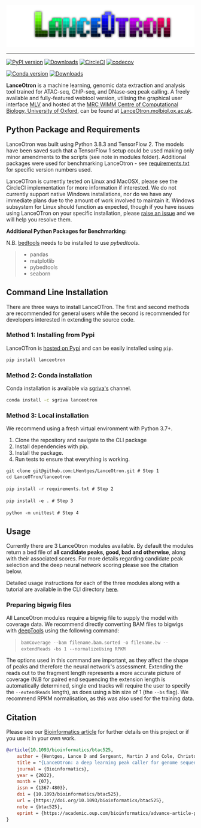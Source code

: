 <p align="center">
    <img src="assets/LanceOtron_logo_shadow_dark.png" alt="LanceOtron logo">
</p>

-----------------------

[![PyPI version](https://badge.fury.io/py/lanceotron.svg)](https://badge.fury.io/py/lanceotron) [![Downloads](https://pepy.tech/badge/lanceotron)](https://pepy.tech/project/lanceotron) [![CircleCI](https://circleci.com/gh/Chris1221/lanceotron/tree/main.svg?style=svg&circle-token=bf3f78a54437e63368f5b9dc1c536d7f32f32393)](https://circleci.com/gh/Chris1221/lanceotron/tree/main) [![codecov](https://codecov.io/gh/Chris1221/lanceotron/branch/main/graph/badge.svg?token=yhL3YI00UP)](https://codecov.io/gh/Chris1221/lanceotron)

[![Conda version](http://anaconda.org/sgriva/lanceotron/badges/version.svg)](https://anaconda.org/sgriva/lanceotron) [![Downloads](http://anaconda.org/sgriva/lanceotron/badges/downloads.svg)](https://anaconda.org/sgriva/lanceotron)

**LanceOtron** is a machine learning, genomic data extraction and analysis tool trained for ATAC-seq, ChIP-seq, and DNase-seq peak calling. A freely available and fully-featured webtool version, utilising the graphical user interface [MLV](https://mlv.molbiol.ox.ac.uk) and hosted at the [MRC WIMM Centre of Computational Biology, University of Oxford](https://www.imm.ox.ac.uk/research/units-and-centres/mrc-wimm-centre-for-computational-biology), can be found at [LanceOtron.molbiol.ox.ac.uk](https://lanceotron.molbiol.ox.ac.uk).

## Python Package and Requirements

LanceOtron was built using Python 3.8.3 and TensorFlow 2. The models have been saved such that a TensorFlow 1 setup could be used making only minor amendments to the scripts (see note in modules folder). Additional packages were used for benchmarking LanceOtron - see [requirements.txt](lanceotron/requirements.txt) for specific version numbers used. 

LanceOTron is currently tested on Linux and MacOSX, please see the CircleCI implementation for more information if interested. We do not currently support native Windows installations, nor do we have any immediate plans due to the amount of work involved to maintain it. Windows subsystem for Linux should function as expected, though if you have issues using LanceOTron on your specific installation, please [raise an issue](https://github.com/LHentges/LanceOtron/issues/new/choose) and we will help you resolve them. 

**Additional Python Packages for Benchmarking:**

N.B. [bedtools](https://github.com/arq5x/bedtools2) needs to be installed to use *pybedtools*.
> * pandas
> * matplotlib
> * pybedtools
> * seaborn

## Command Line Installation

There are three ways to install LanceOTron. The first and second methods are recommended for general users while the second is recommended for developers interested in extending the source code.

### Method 1: Installing from Pypi 

LanceOTron is [hosted on Pypi](https://pypi.org/project/lanceotron/) and can be easily installed using `pip`. 

```sh
pip install lanceotron
```

### Method 2: Conda installation

Conda installation is available via [sgriva's](https://anaconda.org/sgriva) channel.

```sh
conda install -c sgriva lanceotron
```

### Method 3: Local installation

We recommend using a fresh virtual environment with Python 3.7+. 

1. Clone the repository and navigate to the CLI package
2. Install dependencies with pip.
3. Install the package.
4. Run tests to ensure that everything is working.

```{sh}
git clone git@github.com:LHentges/LanceOtron.git # Step 1
cd LanceOTron/lanceotron

pip install -r requirements.txt # Step 2

pip install -e . # Step 3

python -m unittest # Step 4
```

## Usage

Currently there are 3 LanceOtron modules available. By default the modules return a bed file of **all candidate peaks, good, bad and otherwise**, along with their associated scores. For more details regarding candidate peak selection and the deep neural network scoring please see the citation below. 

Detailed usage instructions for each of the three modules along with a tutorial are available in the CLI directory [here](lanceotron/).

### Preparing bigwig files

All LanceOtron modules require a bigwig file to supply the model with coverage data. We recommend directly converting BAM files to bigwigs with [deepTools](https://github.com/deeptools/deepTools/tree/develop) using the following command:

> `bamCoverage --bam filename.bam.sorted -o filename.bw --extendReads -bs 1 --normalizeUsing RPKM`

The options used in this command are important, as they affect the shape of peaks and therefore the neural network's assessment. Extending the reads out to the fragment length represents a more accurate picture of coverage (N.B for paired end sequencing the extension length is automatically determined, single end tracks will require the user to specify the `--extendReads` length), as does using a bin size of 1 (the `--bs` flag). We recommend RPKM normalisation, as this was also used for the training data.


## Citation

Please see our [Bioinformatics article](https://academic.oup.com/bioinformatics/advance-article/doi/10.1093/bioinformatics/btac525/6648462) for further details on this project or if you use it in your own work.

```bibtex
@article{10.1093/bioinformatics/btac525,
    author = {Hentges, Lance D and Sergeant, Martin J and Cole, Christopher B and Downes, Damien J and Hughes, Jim R and Taylor, Stephen},
    title = "{LanceOtron: a deep learning peak caller for genome sequencing experiments}",
    journal = {Bioinformatics},
    year = {2022},
    month = {07},
    issn = {1367-4803},
    doi = {10.1093/bioinformatics/btac525},
    url = {https://doi.org/10.1093/bioinformatics/btac525},
    note = {btac525},
    eprint = {https://academic.oup.com/bioinformatics/advance-article-pdf/doi/10.1093/bioinformatics/btac525/45048211/btac525.pdf},
}
```
